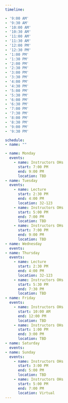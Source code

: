 ```yaml
---
timeline:

- '9:00 AM'
- '9:30 AM'
- '10:00 AM'
- '10:30 AM'
- '11:00 AM'
- '11:30 AM'
- '12:00 PM'
- '12:30 PM'
- '1:00 PM'
- '1:30 PM'
- '2:00 PM'
- '2:30 PM'
- '3:00 PM'
- '3:30 PM'
- '4:00 PM'
- '4:30 PM'
- '5:00 PM'
- '5:30 PM'
- '6:00 PM'
- '6:30 PM'
- '7:00 PM'
- '7:30 PM'
- '8:00 PM'
- '8:30 PM'
- '9:00 PM'
- '9:30 PM'

schedule:
- name: ""

- name: Monday
  events:
    - name: Instructors OHs
      start: 7:00 PM
      end: 9:00 PM
      location: TBD
- name: Tuesday
  events:
    - name: Lecture
      start: 2:30 PM
      end: 4:00 PM
      location: 32-123
    - name: Instructors OHs
      start: 5:00 PM
      end: 7:00 PM
      location: TBD
    - name: Instructors OHs
      start: 7:00 PM
      end: 9:00 PM
      location: TBD
- name: Wednesday
  events:
- name: Thursday
  events:
    - name: Lecture
      start: 2:30 PM
      end: 4:00 PM
      location: 32-123
    - name: Instructors OHs
      start: 5:30 PM
      end: 7:30 PM
      location: TBD
- name: Friday
  events:
    - name: Instructors OHs
      start: 10:00 AM
      end: 12:00 PM
      location: TBD
    - name: Instructors OHs
      start: 1:00 PM
      end: 3:00 PM
      location: TBD
- name: Saturday
  events:
- name: Sunday
  events:
    - name: Instructors OHs
      start: 3:00 PM
      end: 5:00 PM
      location: TBD
    - name: Instructors OHs
      start: 5:00 PM
      end: 7:00 PM
      location: Virtual
---
```

